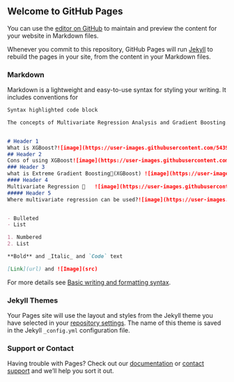 ## Welcome to GitHub Pages

You can use the [editor on GitHub](https://github.com/AbdelrahmanAshraf318/AbdelrahmanAshraf318.github.io/edit/main/index.md) to maintain and preview the content for your website in Markdown files.

Whenever you commit to this repository, GitHub Pages will run [Jekyll](https://jekyllrb.com/) to rebuild the pages in your site, from the content in your Markdown files.

### Markdown

Markdown is a lightweight and easy-to-use syntax for styling your writing. It includes conventions for

```markdown
Syntax highlighted code block

The concepts of Multivariate Regression Analysis and Gradient Boosting.![image](https://user-images.githubusercontent.com/54397720/155562379-ba059cb7-d619-4263-bd88-ecd6083acf04.png)


# Header 1
What is XGBoost?![image](https://user-images.githubusercontent.com/54397720/155562568-48031da3-6843-4e73-b8bb-c139976d4dae.png)
## Header 2
Cons of using XGBoost![image](https://user-images.githubusercontent.com/54397720/155562607-0fc2ebd7-a47d-4e17-8d6b-88fdd53805a0.png)
### Header 3
what is Extreme Gradient Boosting(XGBoost)	![image](https://user-images.githubusercontent.com/54397720/155562631-906b9300-ea5e-43d5-9759-c4c4fd336915.png)
#### Header 4
Multivariate Regression		![image](https://user-images.githubusercontent.com/54397720/155562688-4c5fc399-7a42-4fba-bb97-ab5f7fc5ede5.png)
##### Header 5
Where multivariate regression can be used?![image](https://user-images.githubusercontent.com/54397720/155562739-44284ff3-657b-41fa-93aa-7ec86c88efca.png)


- Bulleted
- List

1. Numbered
2. List

**Bold** and _Italic_ and `Code` text

[Link](url) and ![Image](src)
```

For more details see [Basic writing and formatting syntax](https://docs.github.com/en/github/writing-on-github/getting-started-with-writing-and-formatting-on-github/basic-writing-and-formatting-syntax).

### Jekyll Themes

Your Pages site will use the layout and styles from the Jekyll theme you have selected in your [repository settings](https://github.com/AbdelrahmanAshraf318/AbdelrahmanAshraf318.github.io/settings/pages). The name of this theme is saved in the Jekyll `_config.yml` configuration file.

### Support or Contact

Having trouble with Pages? Check out our [documentation](https://docs.github.com/categories/github-pages-basics/) or [contact support](https://support.github.com/contact) and we’ll help you sort it out.

